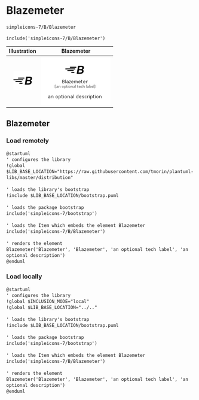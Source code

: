 # Blazemeter


```text
simpleicons-7/B/Blazemeter
```

```text
include('simpleicons-7/B/Blazemeter')
```



| Illustration | Blazemeter |
| :---: | :---: |
| ![illustration for Illustration](../../simpleicons-7/B/Blazemeter.png) | ![illustration for Blazemeter](../../simpleicons-7/B/Blazemeter.Local.png) |




## Blazemeter

### Load remotely
```plantuml
@startuml
' configures the library
!global $LIB_BASE_LOCATION="https://raw.githubusercontent.com/tmorin/plantuml-libs/master/distribution"

' loads the library's bootstrap
!include $LIB_BASE_LOCATION/bootstrap.puml

' loads the package bootstrap
include('simpleicons-7/bootstrap')

' loads the Item which embeds the element Blazemeter
include('simpleicons-7/B/Blazemeter')

' renders the element
Blazemeter('Blazemeter', 'Blazemeter', 'an optional tech label', 'an optional description')
@enduml
```

### Load locally
```plantuml
@startuml
' configures the library
!global $INCLUSION_MODE="local"
!global $LIB_BASE_LOCATION="../.."

' loads the library's bootstrap
!include $LIB_BASE_LOCATION/bootstrap.puml

' loads the package bootstrap
include('simpleicons-7/bootstrap')

' loads the Item which embeds the element Blazemeter
include('simpleicons-7/B/Blazemeter')

' renders the element
Blazemeter('Blazemeter', 'Blazemeter', 'an optional tech label', 'an optional description')
@enduml
```

